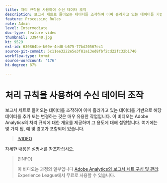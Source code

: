 ```yaml
---
title: 처리 규칙을 사용하여 수신 데이터 조작
description: 보고서 세트로 들어오는 데이터를 조작하여 이미 흘러가고 있는 데이터를 기반으로 해당 데이터를 추가 또는 변경하는 것은 매우 유용한 작업입니다. 이 비디오는 Adobe Analytics의 처리 규칙에 대한 개요를 제공하며 그 용도에 대해 설명합니다. 여기에는 몇 가지 팁, 예 및 경고가 포함되어 있습니다.
feature: Processing Rules
role: Admin
level: Intermediate
doc-type: feature video
thumbnail: 339440.jpg
kt: 9529
exl-id: 630864be-b60e-4ed0-b675-77bd20567ec1
source-git-commit: 5c11ee3222e5e3f81a13ed8fbf2cd22fc32b1740
workflow-type: tm+mt
source-wordcount: '176'
ht-degree: 87%

---
```


# 처리 규칙을 사용하여 수신 데이터 조작

보고서 세트로 들어오는 데이터를 조작하여 이미 흘러가고 있는 데이터를 기반으로 해당 데이터를 추가 또는 변경하는 것은 매우 유용한 작업입니다. 이 비디오는 Adobe Analytics의 처리 규칙에 대한 개요를 제공하며 그 용도에 대해 설명합니다. 여기에는 몇 가지 팁, 예 및 경고가 포함되어 있습니다.

>[!VIDEO](https://video.tv.adobe.com/v/339440/?quality=12&learn=on)

자세한 내용은 [설명서](https://experienceleague.adobe.com/docs/analytics/admin/admin-tools/processing-rules/processing-rules.html?lang=ko-kr)를 참조하십시오.

>[!INFO]
>
> 이 비디오는 과정의 일부입니다 [Adobe Analytics의 보고서 세트 구성 및 관리](https://experienceleague.adobe.com/?recommended=Analytics-A-1-2021.1.administration): Experience League에서 무료로 사용할 수 있습니다.